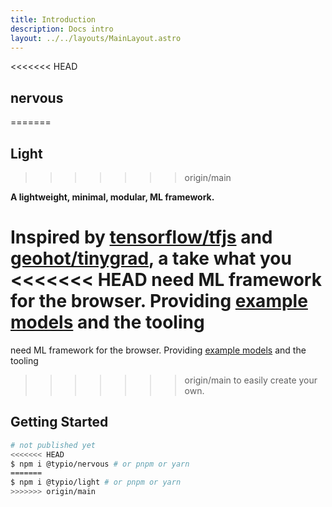 ```yaml
---
title: Introduction
description: Docs intro
layout: ../../layouts/MainLayout.astro
---
```


<<<<<<< HEAD
## nervous 
=======
## Light 
>>>>>>> origin/main

**A lightweight, minimal, modular, ML framework.** 

Inspired by [tensorflow/tfjs](https://github.com/tensorflow/tfjs) and
[geohot/tinygrad](https://github.com/geohot/tinygrad), a take what you
<<<<<<< HEAD
need ML framework for the browser. Providing [example models](https://demos-nervous.vercel.app) and the tooling
=======
need ML framework for the browser. Providing [example models](https://demos-light.vercel.app) and the tooling
>>>>>>> origin/main
to easily create your own.

## Getting Started

```bash
# not published yet
<<<<<<< HEAD
$ npm i @typio/nervous # or pnpm or yarn
=======
$ npm i @typio/light # or pnpm or yarn
>>>>>>> origin/main
```
